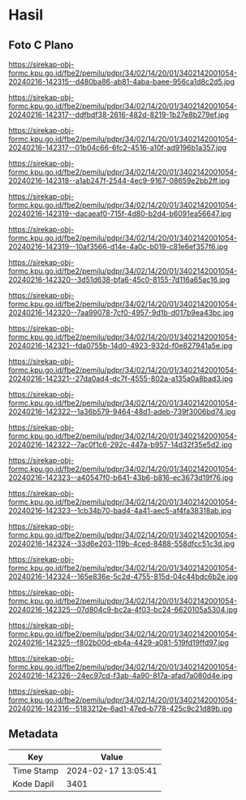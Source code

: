 # Hasil

## Foto C Plano

https://sirekap-obj-formc.kpu.go.id/fbe2/pemilu/pdpr/34/02/14/20/01/3402142001054-20240216-142315--d480ba86-ab81-4aba-baee-956ca1d8c2d5.jpg

https://sirekap-obj-formc.kpu.go.id/fbe2/pemilu/pdpr/34/02/14/20/01/3402142001054-20240216-142317--ddfbdf38-2616-482d-8219-1b27e8b279ef.jpg

https://sirekap-obj-formc.kpu.go.id/fbe2/pemilu/pdpr/34/02/14/20/01/3402142001054-20240216-142317--01b04c66-6fc2-4516-a10f-ad9196b1a357.jpg

https://sirekap-obj-formc.kpu.go.id/fbe2/pemilu/pdpr/34/02/14/20/01/3402142001054-20240216-142318--a1ab247f-2544-4ec9-9167-08659e2bb2ff.jpg

https://sirekap-obj-formc.kpu.go.id/fbe2/pemilu/pdpr/34/02/14/20/01/3402142001054-20240216-142319--dacaeaf0-715f-4d80-b2d4-b6091ea56647.jpg

https://sirekap-obj-formc.kpu.go.id/fbe2/pemilu/pdpr/34/02/14/20/01/3402142001054-20240216-142319--10af3566-d14e-4a0c-b019-c81e6ef357f6.jpg

https://sirekap-obj-formc.kpu.go.id/fbe2/pemilu/pdpr/34/02/14/20/01/3402142001054-20240216-142320--3d51d638-bfa6-45c0-8155-7d116a65ac16.jpg

https://sirekap-obj-formc.kpu.go.id/fbe2/pemilu/pdpr/34/02/14/20/01/3402142001054-20240216-142320--7aa99078-7cf0-4957-9d1b-d017b9ea43bc.jpg

https://sirekap-obj-formc.kpu.go.id/fbe2/pemilu/pdpr/34/02/14/20/01/3402142001054-20240216-142321--fda0755b-14d0-4923-932d-f0e827941a5e.jpg

https://sirekap-obj-formc.kpu.go.id/fbe2/pemilu/pdpr/34/02/14/20/01/3402142001054-20240216-142321--27da0ad4-dc7f-4555-802a-a135a0a8bad3.jpg

https://sirekap-obj-formc.kpu.go.id/fbe2/pemilu/pdpr/34/02/14/20/01/3402142001054-20240216-142322--1a36b579-9464-48d1-adeb-739f3006bd74.jpg

https://sirekap-obj-formc.kpu.go.id/fbe2/pemilu/pdpr/34/02/14/20/01/3402142001054-20240216-142322--7ac0f1c6-292c-447a-b957-14d32f35e5d2.jpg

https://sirekap-obj-formc.kpu.go.id/fbe2/pemilu/pdpr/34/02/14/20/01/3402142001054-20240216-142323--a40547f0-b641-43b6-b816-ec3673d19f76.jpg

https://sirekap-obj-formc.kpu.go.id/fbe2/pemilu/pdpr/34/02/14/20/01/3402142001054-20240216-142323--1cb34b70-bad4-4a41-aec5-af4fa38318ab.jpg

https://sirekap-obj-formc.kpu.go.id/fbe2/pemilu/pdpr/34/02/14/20/01/3402142001054-20240216-142324--33d6e203-119b-4ced-8488-558dfcc51c3d.jpg

https://sirekap-obj-formc.kpu.go.id/fbe2/pemilu/pdpr/34/02/14/20/01/3402142001054-20240216-142324--165e836e-5c2d-4755-815d-04c44bdc6b2e.jpg

https://sirekap-obj-formc.kpu.go.id/fbe2/pemilu/pdpr/34/02/14/20/01/3402142001054-20240216-142325--07d804c9-bc2a-4f03-bc24-6620105a5304.jpg

https://sirekap-obj-formc.kpu.go.id/fbe2/pemilu/pdpr/34/02/14/20/01/3402142001054-20240216-142325--f802b00d-eb4a-4429-a081-519fd19ffd97.jpg

https://sirekap-obj-formc.kpu.go.id/fbe2/pemilu/pdpr/34/02/14/20/01/3402142001054-20240216-142326--24ec97cd-f3ab-4a90-817a-afad7a080d4e.jpg

https://sirekap-obj-formc.kpu.go.id/fbe2/pemilu/pdpr/34/02/14/20/01/3402142001054-20240216-142316--5183212e-6ad1-47ed-b778-425c9c21d89b.jpg


## Metadata

| Key        | Value               |
| ---------- | ------------------- |
| Time Stamp | 2024-02-17 13:05:41 |
| Kode Dapil | 3401                |



